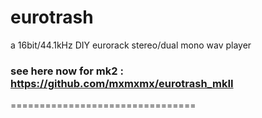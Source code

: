 eurotrash
=========

a 16bit/44.1kHz DIY eurorack stereo/dual mono wav player

### see here now for mk2 : https://github.com/mxmxmx/eurotrash_mkII

================================
